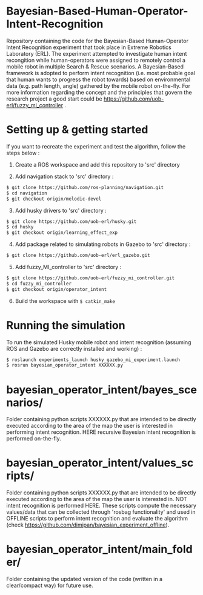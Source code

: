 # Bayesian-Based-Human-Operator-Intent-Recognition

Repository containing the code for the Bayesian-Based Human-Operator Intent Recognition experiment that took place in Extreme Robotics Laboratory (ERL). The experiment attempted to investigate human intent recongition while human-operators were assigned to remotely control a mobile robot in multiple Search & Rescue scenarios. A Bayesian-Based framework is adopted to perform intent recognition (i.e. most probable goal that human wants to progress the robot towards) based on environmental data (e.g. path length, angle) gathered by the mobile robot on-the-fly.
For more information regarding the concept and the principles that govern the research project a good start could be https://github.com/uob-erl/fuzzy_mi_controller .

# Setting up & getting started
If you want to recreate the experiment and test the algorithm, follow the steps below :

1) Create a ROS workspace and add this repository to 'src' directory

2) Add navigation stack to 'src' directory :
```sh
$ git clone https://github.com/ros-planning/navigation.git
$ cd navigation
$ git checkout origin/melodic-devel
```

3) Add husky drivers to 'src' directory :
```sh
$ git clone https://github.com/uob-erl/husky.git
$ cd husky
$ git checkout origin/learning_effect_exp
```

4) Add package related to simulating robots in Gazebo to 'src' directory :
```sh
$ git clone https://github.com/uob-erl/erl_gazebo.git
```

5) Add fuzzy_MI_controller to 'src' directory :
```sh
$ git clone https://github.com/uob-erl/fuzzy_mi_controller.git
$ cd fuzzy_mi_controller
$ git checkout origin/operator_intent
```

6) Build the workspace with `$ catkin_make`

# Running the simulation
To run the simulated Husky mobile robot and intent recognition (assuming ROS and Gazebo are correctly installed and working) :
```sh
$ roslaunch experiments_launch husky_gazebo_mi_experiment.launch
$ rosrun bayesian_operator_intent XXXXXX.py
```

# bayesian_operator_intent/bayes_scenarios/
Folder containing python scripts XXXXXX.py that are intended to be directly executed according to the area of the map the user is interested in performing intent recognition.
HERE recursive Bayesian intent recognition is performed on-the-fly. 

# bayesian_operator_intent/values_scripts/
Folder containing python scripts XXXXXX.py that are intended to be directly executed according to the area of the map the user is interested in. 
NOT intent recognition is performed HERE. These scripts compute the necessary values/data that can be collected through 'rosbag functionality' and used in OFFLINE scripts to perform intent recognition and evaluate the algorithm (check https://github.com/dimipan/bayesian_experiment_offline).

# bayesian_operator_intent/main_folder/
Folder containing the updated version of the code (written in a clear/compact way) for future use.



